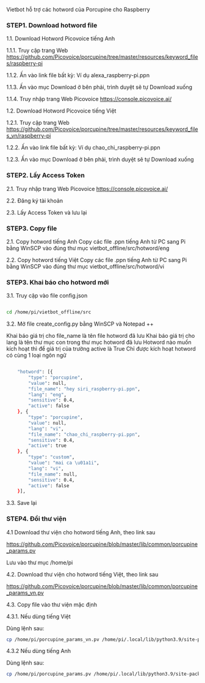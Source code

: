 
Vietbot hỗ trợ các hotword của Porcupine cho Raspberry

### STEP1. Download hotword file

1.1. Download Hotword Picovoice tiếng Anh

1.1.1. Truy cập trang Web https://github.com/Picovoice/porcupine/tree/master/resources/keyword_files/raspberry-pi 

1.1.2. Ấn vào link file bất kỳ: Ví dụ  alexa_raspberry-pi.ppn

1.1.3. Ấn vào mục Download ở bên phải, trình duyệt sẽ tự Download xuống

1.1.4. Truy nhập trang Web Picovoice https://console.picovoice.ai/

1.2. Download Hotword Picovoice tiếng Việt

1.2.1. Truy cập trang Web https://github.com/Picovoice/porcupine/tree/master/resources/keyword_files_vn/raspberry-pi

1.2.2. Ấn vào link file bất kỳ: Ví dụ  chao_chi_raspberry-pi.ppn

1.2.3. Ấn vào mục Download ở bên phải, trình duyệt sẽ tự Download xuống

### STEP2. Lấy Access Token

2.1. Truy nhập trang Web Picovoice https://console.picovoice.ai/

2.2. Đăng ký tài khoản

2.3. Lấy Access Token và lưu lại

### STEP3. Copy file

2.1. Copy hotword tiếng Anh
Copy các file .ppn tiếng Anh từ PC sang Pi bằng WinSCP vào đúng thư mục vietbot_offline/src/hotword/eng

2.2. Copy hotword tiếng Việt
Copy các file .ppn tiếng Anh từ PC sang Pi bằng WinSCP vào đúng thư mục vietbot_offline/src/hotword/vi


### STEP3. Khai báo cho hotword mới

3.1. Truy cập vào file config.json

```sh

cd /home/pi/vietbot_offline/src

```

3.2. Mở file create_config.py bằng WinSCP và Notepad ++

Khai báo giá trị cho file_name là tên file hotword đã lưu
Khai báo giá trị cho lang là tên thư mục con trong thư mục hotword đã lưu
Hotword nào muốn kích hoạt thì để giá trị của trường active là True
Chỉ được kích hoạt hotword có cùng 1 loại ngôn ngữ 

```sh

	"hotword": [{
		"type": "porcupine",
		"value": null,
		"file_name": "hey siri_raspberry-pi.ppn",
		"lang": "eng",
		"sensitive": 0.4,
		"active": false
	}, {
		"type": "porcupine",
		"value": null,
		"lang": "vi",
		"file_name": "chao_chi_raspberry-pi.ppn",
		"sensitive": 0.4,
		"active": true
	}, {
		"type": "custom",
		"value": "mai ca \u01a1i",
		"lang": "vi",
		"file_name": null,
		"sensitive": 0.4,
		"active": false
	}],

```
3.3. Save lại


### STEP4. Đổi thư viện

4.1 Download thư viện cho hotword tiếng Anh, theo link sau

https://github.com/Picovoice/porcupine/blob/master/lib/common/porcupine_params.pv

Lưu vào thư mục /home/pi

4.2. Download thư viện cho hotword tiếng Việt, theo link sau

https://github.com/Picovoice/porcupine/blob/master/lib/common/porcupine_params_vn.pv

4.3. Copy file vào thư viện mặc định

4.3.1. Nếu dùng tiếng Việt

Dùng lệnh sau:

```sh
cp /home/pi/porcupine_params_vn.pv /home/pi/.local/lib/python3.9/site-packages/pvporcupine/lib/common/porcupine_params.pv

```
4.3.2 Nếu dùng tiếng Anh

Dùng lệnh sau:

```sh
cp /home/pi/porcupine_params.pv /home/pi/.local/lib/python3.9/site-packages/pvporcupine/lib/common/porcupine_params.pv

```
